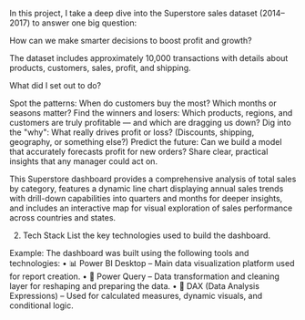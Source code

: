  In this project, I take a deep dive into the Superstore sales dataset (2014–2017) to answer one big question:
   
How can we make smarter decisions to boost profit and growth?

The dataset includes approximately 10,000 transactions with details about products, customers, sales, profit, and shipping.

What did I set out to do?

Spot the patterns: When do customers buy the most? Which months or seasons matter?
Find the winners and losers: Which products, regions, and customers are truly profitable — and which are dragging us down?
Dig into the "why": What really drives profit or loss? (Discounts, shipping, geography, or something else?)
Predict the future: Can we build a model that accurately forecasts profit for new orders?
Share clear, practical insights that any manager could act on.

This Superstore dashboard provides a comprehensive analysis of total sales by category, features a dynamic line chart displaying annual sales trends with drill-down capabilities into quarters and months for deeper insights, and includes an interactive map for visual exploration of sales performance across countries and states.

2. Tech Stack
List the key technologies used to build the dashboard.

Example: The dashboard was built using the following tools and technologies:
• 📊 Power BI Desktop – Main data visualization platform used for report creation.
• 📂 Power Query – Data transformation and cleaning layer for reshaping and preparing the data.
• 🧠 DAX (Data Analysis Expressions) – Used for calculated measures, dynamic visuals, and conditional logic.
